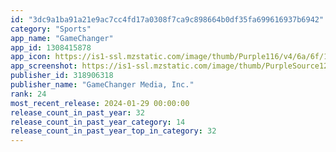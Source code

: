 ```yaml
---
id: "3dc9a1ba91a21e9ac7cc4fd17a0308f7ca9c898664b0df35fa699616937b6942"
category: "Sports"
app_name: "GameChanger"
app_id: 1308415878
app_icon: https://is1-ssl.mzstatic.com/image/thumb/Purple116/v4/6a/6f/11/6a6f11fd-78d3-dcc9-3094-c8458a6ca4bf/AppIcon-0-0-1x_U007emarketing-0-7-0-sRGB-85-220.png/1024x1024bb.png
app_screenshot: https://is1-ssl.mzstatic.com/image/thumb/PurpleSource126/v4/3b/0e/19/3b0e1977-9887-dcb2-794c-a3fd20482fc4/84dcdd40-3b5d-4808-8b36-869fe019ecfc_6.5-01_copy.png/1242x2688bb.png
publisher_id: 318906318
publisher_name: "GameChanger Media, Inc."
rank: 24
most_recent_release: 2024-01-29 00:00:00
release_count_in_past_year: 32
release_count_in_past_year_category: 14
release_count_in_past_year_top_in_category: 32
---
```

